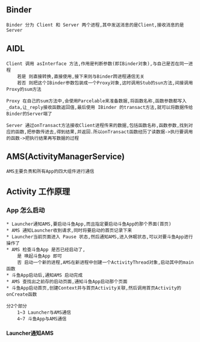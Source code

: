 
## Binder 

    Binder 分为 Client 和 Server 两个进程,其中发送消息的是Client,接收消息的是Server

## AIDL

    Client 调用 asInterface 方法,作用是判断参数(即IBinder对象),与自己是否在同一进程
        若是 则直接转换,直接使用,接下来则与Binder跨进程通信无关
        若否 则把这个IBinder参数包装成一个Proxy对象,这时调用Stub的sun方法,间接调用Proxy的sum方法

    Proxy 在自己的sum方法中,会使用Parcelable来准备数据,将函数名称,函数参数都写入_data,让_reply接收函数返回值,最后使用 IBinder 的transact方法,就可以将数据传给Binder的Server端了

    Server 通过onTransact方法接收Client进程传来的数据,包括函数名称,函数参数,找到对应的函数,把参数传进去,得到结果,并返回.所以onTransact函数经历了读数据->执行要调用的函数->把执行结果再写数据的过程


## AMS(ActivityManagerService)

    AMS主要负责和所有App的四大组件进行通信

## Activity 工作原理

### App 怎么启动

    * Launcher通知AMS,要启动斗鱼App,而且指定要启动斗鱼App的那个界面(首页)
    * AMS 通知Launcher收到请求,同时将要启动的首页记录下来
    * Launcher当前页面进入 Pause 状态,然后通知AMS,进入休眠状态,可以对要斗鱼App进行操作了
    * AMS 检查斗鱼App 是否已经启动了,
        是 唤起斗鱼App 即可
        否 启动一个新的进程,AMS在新进程中创建一个ActivityThread对象,启动其中的main函数
    * 斗鱼App启动后,通知AMS 启动完成
    * AMS 查找出之前存的启动页面,通知斗鱼App启动那个页面
    * 斗鱼App启动首页,创建Context并与首页Activity关联,然后调用首页Activity的onCreate函数

    分2个部分 
        1~3 Launcher与AMS通信
        4~7 斗鱼App与AMS通信

#### Launcher通知AMS
    

